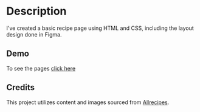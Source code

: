 # Description

I've created a basic recipe page using HTML and CSS, including the layout design done in Figma.

## Demo

To see the pages [click here](https://hafsabn.github.io/recipes_page/)

## Credits

This project utilizes content and images sourced from [Allrecipes](https://www.allrecipes.com/).


